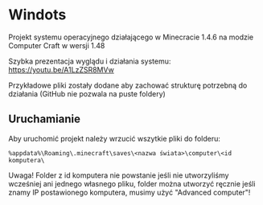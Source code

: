 # Windots
Projekt systemu operacyjnego działającego w Minecracie 1.4.6 na modzie Computer Craft w wersji 1.48

Szybka prezentacja wyglądu i działania systemu:
https://youtu.be/A1LzZSR8MVw

Przykładowe pliki zostały dodane aby zachować strukturę potrzebną do działania (GitHub nie pozwala na puste foldery)

## Uruchamianie

Aby uruchomić projekt należy wrzucić wszytkie pliki do folderu:

```
%appdata%\Roaming\.minecraft\saves\<nazwa świata>\computer\<id komputera\
```

Uwaga! Folder z id komputera nie powstanie jeśli nie utworzyliśmy wcześniej ani jednego własnego pliku, folder można utworzyć ręcznie jeśli znamy IP postawionego komputera, musimy użyć "Advanced computer"!
